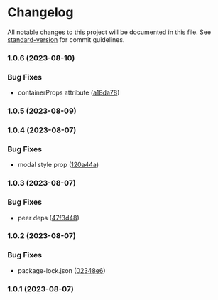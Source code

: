 # Changelog

All notable changes to this project will be documented in this file. See [standard-version](https://github.com/conventional-changelog/standard-version) for commit guidelines.

### 1.0.6 (2023-08-10)


### Bug Fixes

* containerProps attribute ([a18da78](https://github.com/birdwingo/react-native-swipe-modal/commit/a18da78b333863d851d1b57f8315bc8a85a3bf23))

### 1.0.5 (2023-08-09)

### 1.0.4 (2023-08-07)


### Bug Fixes

* modal style prop ([120a44a](https://github.com/birdwingo/react-native-swipe-modal/commit/120a44a1a4be0fbe28169ffeb793a734ad25cffc))

### 1.0.3 (2023-08-07)


### Bug Fixes

* peer deps ([47f3d48](https://github.com/birdwingo/react-native-swipe-modal/commit/47f3d48da9faf9c853d3d2c24e441d732e6a86bf))

### 1.0.2 (2023-08-07)


### Bug Fixes

* package-lock.json ([02348e6](https://github.com/birdwingo/react-native-swipe-modal/commit/02348e635c5f852a23623b2472543763fa5664ad))

### 1.0.1 (2023-08-07)

